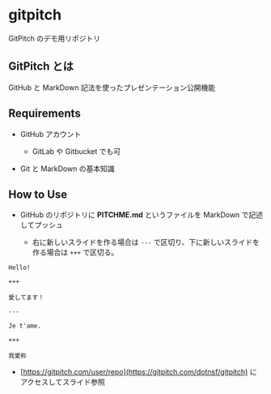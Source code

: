 # gitpitch

GitPitch のデモ用リポジトリ

## GitPitch とは

GitHub と MarkDown 記法を使ったプレゼンテーション公開機能

## Requirements

- GitHub アカウント

    - GitLab や Gitbucket でも可

- Git と MarkDown の基本知識

## How to Use

- GitHub のリポジトリに **PITCHME.md** というファイルを MarkDown で記述してプッシュ

    - 右に新しいスライドを作る場合は ``---`` で区切り、下に新しいスライドを作る場合は ``+++`` で区切る。

```
Hello!

+++

愛してます！

---

Je t'ame.

+++

我愛称
```

- [https://gitpitch.com/user/repo](https://gitpitch.com/dotnsf/gitpitch) にアクセスしてスライド参照
